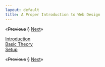 ```yaml
---
layout: default
title: A Proper Introduction to Web Design
---
```


<span class="nav">&laquo;<strike>Previous</strike> &sect; [Next]&raquo;</span>

[Introduction](intro.html)  
[Basic Theory](basic-theory.html)  
[Setup](setup.html)  

<span class="nav">&laquo;<strike>Previous</strike> &sect; [Next]&raquo;</span>

[Next]: intro.html

